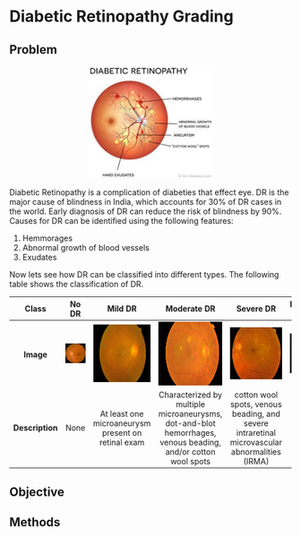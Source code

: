 # Diabetic Retinopathy Grading

## Problem

<!-- ![](img/dr_1.jpg) -->
<p align="center">
  <img width="220" height="200" src="img/dr_1.jpg">
</p>

Diabetic Retinopathy is a complication of diabeties that effect eye. DR is the major cause of blindness in India, which accounts for 30% of DR cases in the world. Early diagnosis of DR can reduce the risk of blindness by 90%. Causes for DR can be identified using the following features:
1. Hemmorages
2. Abnormal growth of blood vessels
3. Exudates

Now lets see how DR can be classified into different types. The following table shows the classification of DR.

|Class|No DR|Mild DR|Moderate DR|Severe DR|Proliferate DR|
|:---:|:---:|:-----:|:---------:|:-------:|:------------:| 
|**Image**|![](img/class_images/nodr.png)|![](img/class_images/mild.png)|![](img/class_images/moderate.png)|![](img/class_images/severe.png)|![](img/class_images/proliferative.png)|
|**Description**|None | At least one microaneurysm present on retinal exam|Characterized by multiple microaneurysms, dot-and-blot hemorrhages, venous beading, and/or cotton wool spots|cotton wool spots, venous beading, and severe intraretinal microvascular abnormalities (IRMA)|


## Objective

## Methods




